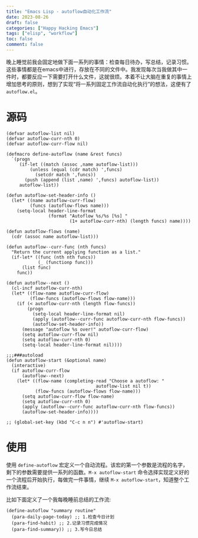 ```yaml
---
title: "Emacs Lisp - autoflow自动化工作流"
date: 2023-08-26
draft: false
categories: ["Happy Hacking Emacs"]
tags: ["elisp", "workflow"]
toc: false
comment: false
---
```


晚上睡觉前我会固定地做下面一系列的事情：检查每日待办，写总结，记录习惯。这些事情都是在emacs中进行，存放在不同的文件中。我发现每次当我做其中一件时，都要反应一下需要打开什么文件，这就很烦。本着不让大脑在重复的事情上增加思考的原则，想到了实现“将一系列固定工作流自动化执行”的想法，这便有了`autoflow.el`。

# 源码

    (defvar autoflow-list nil)
    (defvar autoflow-curr-nth 0)
    (defvar autoflow-curr-flow nil)

    (defmacro define-autoflow (name &rest funcs)
      `(progn
         (if-let ((match (assoc ,name autoflow-list)))
             (unless (equal (cdr match) ',funcs)
               (setcdr match ',funcs))
           (push (append (list ,name) ',funcs) autoflow-list))
         autoflow-list))

    (defun autoflow-set-header-info ()
      (let* ((name autoflow-curr-flow)
             (funcs (autoflow-flows name)))
        (setq-local header-line-format
                    (format "Autoflow %s/%s [%s] "
                            (1+ autoflow-curr-nth) (length funcs) name))))

    (defun autoflow-flows (name)
      (cdr (assoc name autoflow-list)))

    (defun autoflow--curr-func (nth funcs)
      "Return the current applying function as a list."
      (if-let* ((func (nth nth funcs))
                (_ (functionp func)))
          (list func)
        func))

    (defun autoflow--next ()
      (cl-incf autoflow-curr-nth)
      (let* ((flow-name autoflow-curr-flow)
             (flow-funcs (autoflow-flows flow-name)))
        (if (< autoflow-curr-nth (length flow-funcs))
            (progn
              (setq-local header-line-format nil)
              (apply (autoflow--curr-func autoflow-curr-nth flow-funcs))
              (autoflow-set-header-info))
          (message "autoflow %s over!" autoflow-curr-flow)
          (setq autoflow-curr-flow nil)
          (setq autoflow-curr-nth 0)
          (setq-local header-line-format nil))))

    ;;;###autoload
    (defun autoflow-start (&optional name)
      (interactive)
      (if autoflow-curr-flow
          (autoflow--next)
        (let* ((flow-name (completing-read "Choose a autoflow: "
                                      autoflow-list nil t))
               (flow-funcs (autoflow-flows flow-name)))
          (setq autoflow-curr-flow flow-name)
          (setq autoflow-curr-nth 0)
          (apply (autoflow--curr-func autoflow-curr-nth flow-funcs))
          (autoflow-set-header-info))))

    ;; (global-set-key (kbd "C-c n n") #'autoflow-start)

# 使用

使用 `define-autoflow` 宏定义一个自动流程。该宏的第一个参数是流程的名字，剩下的参数需要提供一系列的函数。`M-x autoflow-start` 命令选择实现定义好的一个流程后开始执行，每做完一件事情，继续 `M-x autoflow-start`，知道整个工作流结束。

比如下面定义了一个我每晚睡前总结的工作流:

    (define-autoflow "summary routine"
      (para-daily-page-today) ;; 1.检查今日计划
      (para-find-habit) ;; 2.记录习惯完成情况
      (para-find-summary)) ;; 3.写今日总结

